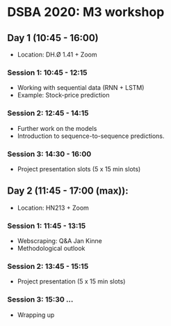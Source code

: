 # DSBA 2020: M3 workshop 

## Day 1 (10:45 - 16:00)
* Location: DH.Ø 1.41 + Zoom

### Session 1: 10:45 - 12:15
* Working with sequential data (RNN + LSTM)
* Example: Stock-price prediction

### Session 2: 12:45 - 14:15
* Further work on the models
* Introduction to sequence-to-sequence predictions.

### Session 3: 14:30 - 16:00
* Project presentation slots (5 x 15 min slots)

## Day 2 (11:45 - 17:00 (max)): 
* Location: HN213 + Zoom

### Session 1: 11:45 - 13:15
* Webscraping: Q&A Jan Kinne
* Methodological outlook

### Session 2: 13:45 - 15:15
* Project presentation (5 x 15 min slots)

### Session 3: 15:30 ...
* Wrapping up

